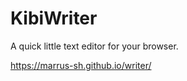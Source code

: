 #  KibiWriter  #

A quick little text editor for your browser.

<https://marrus-sh.github.io/writer/>

